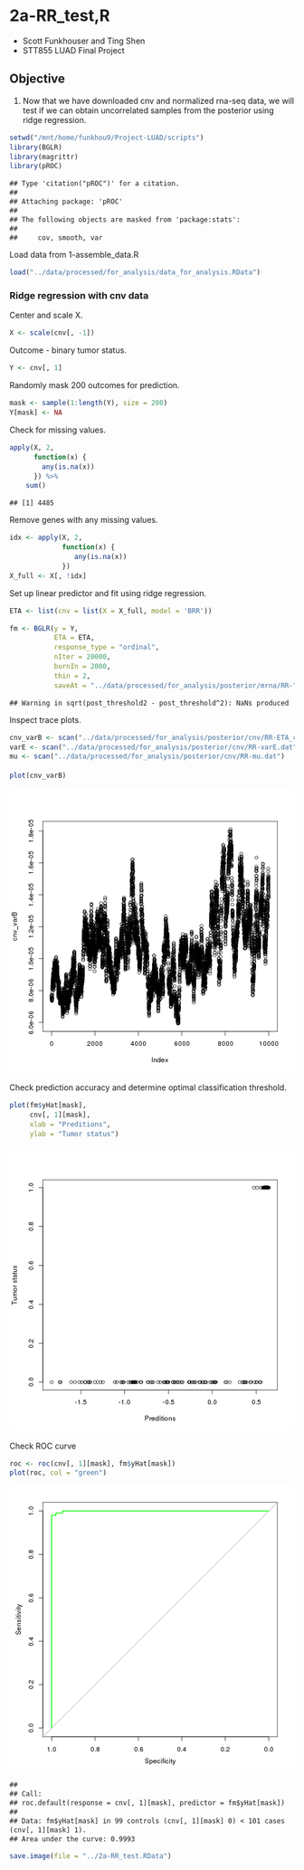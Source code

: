 # 2a-RR_test,R

- Scott Funkhouser and Ting Shen
- STT855 LUAD Final Project

## Objective
1. Now that we have downloaded cnv and normalized rna-seq data,
	we will test if we can obtain uncorrelated samples from the posterior
	using ridge regression.


```r
setwd("/mnt/home/funkhou9/Project-LUAD/scripts")
library(BGLR)
library(magrittr)
library(pROC)
```

```
## Type 'citation("pROC")' for a citation.
## 
## Attaching package: 'pROC'
## 
## The following objects are masked from 'package:stats':
## 
##     cov, smooth, var
```

Load data from 1-assemble_data.R


```r
load("../data/processed/for_analysis/data_for_analysis.RData")
```

### Ridge regression with cnv data
Center and scale X.


```r
X <- scale(cnv[, -1])
```

Outcome - binary tumor status.


```r
Y <- cnv[, 1]
```

Randomly mask 200 outcomes for prediction.


```r
mask <- sample(1:length(Y), size = 200)
Y[mask] <- NA
```

Check for missing values.


```r
apply(X, 2, 
	  function(x) {
	  	any(is.na(x))
	  }) %>%
	sum()
```

```
## [1] 4485
```

Remove genes with any missing values.


```r
idx <- apply(X, 2, 
	  		 function(x) {
	  			any(is.na(x))
	  		 })
X_full <- X[, !idx]
```

Set up linear predictor and fit using ridge regression.


```r
ETA <- list(cnv = list(X = X_full, model = 'BRR'))
```

```r
fm <- BGLR(y = Y,
	   	   ETA = ETA,
	   	   response_type = "ordinal",
	   	   nIter = 20000,
	   	   burnIn = 2000,
	   	   thin = 2,
	   	   saveAt = "../data/processed/for_analysis/posterior/mrna/RR-")
```

```
## Warning in sqrt(post_threshold2 - post_threshold^2): NaNs produced
```

Inspect trace plots.


```r
cnv_varB <- scan("../data/processed/for_analysis/posterior/cnv/RR-ETA_cnv_varB.dat")
varE <- scan("../data/processed/for_analysis/posterior/cnv/RR-varE.dat")
mu <- scan("../data/processed/for_analysis/posterior/cnv/RR-mu.dat")

plot(cnv_varB)
```

![plot of chunk unnamed-chunk-10](figure/unnamed-chunk-10-1.png) 

Check prediction accuracy and determine optimal classification threshold.


```r
plot(fm$yHat[mask],
	 cnv[, 1][mask],
	 xlab = "Preditions",
	 ylab = "Tumor status")
```

![plot of chunk unnamed-chunk-11](figure/unnamed-chunk-11-1.png) 

Check ROC curve


```r
roc <- roc(cnv[, 1][mask], fm$yHat[mask])
plot(roc, col = "green")
```

![plot of chunk unnamed-chunk-12](figure/unnamed-chunk-12-1.png) 

```
## 
## Call:
## roc.default(response = cnv[, 1][mask], predictor = fm$yHat[mask])
## 
## Data: fm$yHat[mask] in 99 controls (cnv[, 1][mask] 0) < 101 cases (cnv[, 1][mask] 1).
## Area under the curve: 0.9993
```

```r
save.image(file = "../2a-RR_test.RData")
```


